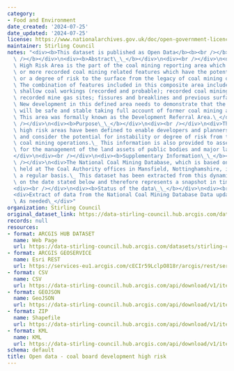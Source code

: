 ```yaml
---
category:
- Food and Environment
date_created: '2024-07-25'
date_updated: '2024-07-25'
license: https://www.nationalarchives.gov.uk/doc/open-government-licence/version/3/
maintainer: Stirling Council
notes: "<div><b>This dataset is published as Open Data</b><b><br /></b></div>\n<div><b><br\
  \ /></b></div>\n<div><b>Abstract\_\_</b></div>\n<div><br /></div>\n<div>The Development\
  \ High Risk Area is the part of the coal mining reporting area which contains one\
  \ or more recorded coal mining related features which have the potential for instability\
  \ or a degree of risk to the surface from the legacy of coal mining operations.\_\
  \ The combination of features included in this composite area includes mine entries;\
  \ shallow coal workings (recorded and probable); recorded coal mining related hazards;\
  \ recorded mine gas sites; fissures and breaklines and previous surface mining sites.\_\
  \ New development in this defined area needs to demonstrate that the development\
  \ will be safe and stable taking full account of former coal mining activities.\
  \ This area was formally known as the Development Referral Area.\_</div>\n<div><br\
  \ /></div>\n<div><b>Purpose\_\_</b></div>\n<div><br /></div>\n<div>The development\
  \ high risk areas have been defined to enable developers and planners to understand\
  \ and consider the potential for instability or degree of risk from the legacy of\
  \ coal mining operations.\_ This information is also provided to asset managers\
  \ for the management of the land assets of public bodies and major landowners.\_\
  </div>\n<div><br /></div>\n<div><b>Supplementary Information\_\_</b></div>\n<div><br\
  \ /></div>\n<div>The National Coal Mining Database, which is based on the records\
  \ held at The Coal Authority offices in Mansfield, Nottinghamshire, is updated on\
  \ a regular basis.\_ This dataset has been extracted from this dynamic database\
  \ on the date stated below and therefore represents a snapshot in time.\_</div>\n\
  <div><br /></div>\n<div><b>Status of the data\_\_</b></div>\n<div><br /></div>\n\
  <div>Extract of data from the National Coal Mining Database Data update frequency:\
  \ As needed\_</div>"
organization: Stirling Council
original_dataset_link: https://data-stirling-council.hub.arcgis.com/datasets/stirling-council::open-data-coal-board-development-high-risk
records: null
resources:
- format: ARCGIS HUB DATASET
  name: Web Page
  url: https://data-stirling-council.hub.arcgis.com/datasets/stirling-council::open-data-coal-board-development-high-risk
- format: ARCGIS GEOSERVICE
  name: Esri REST
  url: https://services-eu1.arcgis.com/cECIr59LclpO818r/arcgis/rest/services/coal_board_development_high_risk/FeatureServer/0
- format: CSV
  name: CSV
  url: https://data-stirling-council.hub.arcgis.com/api/download/v1/items/33b602fe652c41d99716f9d276a77833/csv?layers=0
- format: GEOJSON
  name: GeoJSON
  url: https://data-stirling-council.hub.arcgis.com/api/download/v1/items/33b602fe652c41d99716f9d276a77833/geojson?layers=0
- format: ZIP
  name: Shapefile
  url: https://data-stirling-council.hub.arcgis.com/api/download/v1/items/33b602fe652c41d99716f9d276a77833/shapefile?layers=0
- format: KML
  name: KML
  url: https://data-stirling-council.hub.arcgis.com/api/download/v1/items/33b602fe652c41d99716f9d276a77833/kml?layers=0
schema: default
title: Open data - coal board development high risk
---
```


